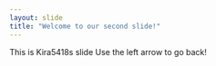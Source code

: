 ```yaml
---
layout: slide
title: "Welcome to our second slide!"
---
```

This is Kira5418s slide
Use the left arrow to go back!